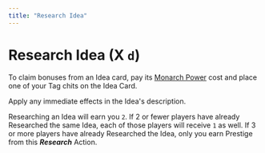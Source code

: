 ```yaml
---
title: "Research Idea"
---
```


# Research Idea (X `d`)

To claim bonuses from an Idea card, pay its [Monarch Power](/docs/monarch-power) cost and place one of your Tag chits on the Idea Card.

Apply any immediate effects in the Idea's description.

Researching an Idea will earn you `2`. If 2 or fewer players have already Researched the same Idea, each of those players will receive `1` as well. If 3 or more players have already Researched the Idea, only you earn Prestige from this ***Research*** Action.